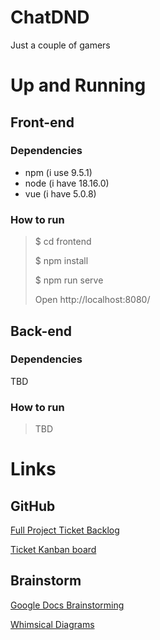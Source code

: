# ChatDND

Just a couple of gamers

# Up and Running

## Front-end
### Dependencies
- npm (i use 9.5.1)
- node (i have 18.16.0)
- vue (i have 5.0.8)

### How to run
> $ cd frontend
> 
> $ npm install
> 
> $ npm run serve
> 
> Open http://localhost:8080/

## Back-end
### Dependencies
TBD

### How to run
> TBD

# Links

## GitHub
[Full Project Ticket Backlog](https://github.com/users/DavidSBowen/projects/1/views/1)

[Ticket Kanban board](https://github.com/users/DavidSBowen/projects/1/views/2)

## Brainstorm
[Google Docs Brainstorming](https://docs.google.com/document/d/1mlByvbyyMYlVMzv-P9Vy5uGSBC63b7gL9r9FGdApFWE/edit#)

[Whimsical Diagrams](https://whimsical.com/everyone-in-workspace-3Q9HkRhViFmfyoUjoEmW5U)
